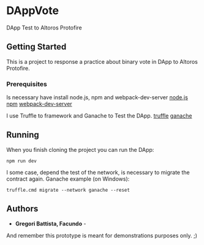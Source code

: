 # DAppVote
DApp Test to Altoros Protofire
## Getting Started
This is a project to response a practice about binary vote in DApp to Altoros Protofire.
### Prerequisites
Is necessary have install node.js, npm and webpack-dev-server
[node.js](https://nodejs.org/es/download/)
[npm](https://www.npmjs.com/get-npm)
[webpack-dev-server](https://www.npmjs.com/package/webpack-dev-server)

I use Truffle to framework and Ganache to Test the DApp.
[truffle]( https://truffleframework.com/)
[ganache]( https://truffleframework.com/ganache)

## Running
When you finish cloning the project you can run the DApp:
```
npm run dev
```

I some case, depend the test of the network, is necessary to migrate the contract again.
Ganache example (on Windows):
```
truffle.cmd migrate --network ganache --reset
```

## Authors
* **Gregori Battista, Facundo** -

And remember this prototype is meant for demonstrations purposes only. ;)
